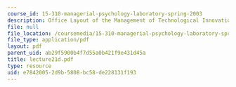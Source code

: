 ```yaml
---
course_id: 15-310-managerial-psychology-laboratory-spring-2003
description: Office Layout of the Management of Technological Innovation Group
file: null
file_location: /coursemedia/15-310-managerial-psychology-laboratory-spring-2003/e78420052d9b5808bc58de228131f193_lecture21d.pdf
file_type: application/pdf
layout: pdf
parent_uid: ab29f5900b4f7d55a0b421f9e431d45a
title: lecture21d.pdf
type: resource
uid: e7842005-2d9b-5808-bc58-de228131f193
---
```

